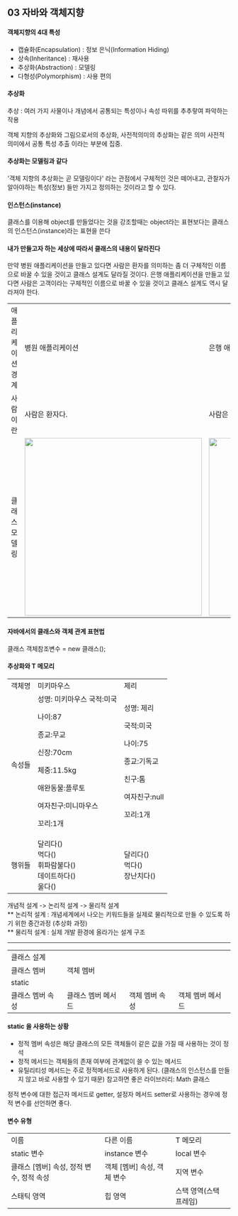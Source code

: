 ## 03 자바와 객체지향

#### 객체지향의 4대 특성

- 캡슐화(Encapsulation) : 정보 은닉(Information Hiding)
- 상속(Inheritance) : 재사용
- 추상화(Abstraction) : 모델링
- 다형성(Polymorphism) : 사용 편의

#### 추상화

추상 : 여러 가지 사물이나 개념에서 공통되는 특성이나 속성 따위를 추추랗여 파악하는 작용

객체 지향의 추상화와 그림으로서의 추상화, 사전적의미의 추상화는 같은 의미
사전적 의미에서 공통 특성 추출 이라는 부분에 집중.

#### 추상화는 모델링과 같다
'객체 지향의 추상화는 곧 모델링이다' 라는 관점에서 구체적인 것은 떼어내고, 관찰자가 알아야하는 특성(정보) 들만 가지고 정의하는 것이라고 할 수 있다.

#### 인스턴스(instance)

클래스를 이용해 object를 만들었다는 것을 강조할때는 object라는 표현보다는 클래스의 인스턴스(instance)라는 표현을 쓴다

#### 내가 만들고자 하는 세상에 따라서 클래스의 내용이 달라진다

만약 병원 애플리케이션을 만들고 있다면 사람은 환자를 의미하는 좀 더 구체적인 이름으로 바꿀 수 있을 것이고 클래스 설계도 달라질 것이다. 은행 애플리케이션을 만들고 있다면 사람은 고객이라는 구체적인 이름으로 바꿀 수 있을 것이고 클래스 설계도 역시 달라져야 한다.

<table>
<tr>
<td>애플리케이션 경계</td>
<td>병원 애플리케이션</td>
<td>은행 애플리케이션</td>
</tr>

<tr>
<td>사람이란 </td>
<td>사람은 환자다.</td>
<td>사람은 고객이다.</td>
</tr>

<tr>
<td>클래스 모델링</td>
<td>
  <img src = "https://github.com/user-attachments/assets/901056a5-8f52-407b-a6a7-42ea3aa4b9eb" width = "400" height = "auto" />
</td>
<td>
  <img src = "https://github.com/user-attachments/assets/9f86a777-60ce-44cb-8b55-7d06344275bd" width = "400" height = "auto" />
</td>
</tr>
</table>

#### 자바에서의 클래스와 객체 관계 표현법

클래스 객체참조변수 = new 클래스();

#### 추상화와 T 메모리

<table>
<tr>
<td>객체명</td>
<td>미키마우스</td>
<td>제리</td>
</tr>

<tr>
<td>속성들</td>
<td>성명: 미키마우스   
  국적:미국
  
  나이:87
  
  종교:무교
  
  신장:70cm
  
  체중:11.5kg
  
  애완동물:플루토
  
  여자친구:미니마우스
  
  꼬리:1개</td>
<td>성명: 제리
  
  국적:미국
  
  나이:75
  
  종교:기독교
  
  친구:톰
  
  여자친구:null
  
  꼬리:1개</td>
</tr>

<tr>
<td>행위들</td>
<td>
  달리다()<br/>
  먹다()<br/>  
  휘파람불다()<br/>  
  데이트하다()<br/>  
  울다()<br/>  
</td>
<td>
  달리다()<br/>  
  먹다()<br/>  
  장난치다()<br/>  
</td>
</tr>
</table>

개념적 설계 -> 논리적 설계 -> 물리적 설계 <br/>
** 논리적 설계 : 개념세계에서 나오는 키워드들을 실제로 물리적으로 만들 수 있도록 하기 위한 중간과정 (추상화 과정) <br/>
** 물리적 설계 : 실제 개발 환경에 올라가는 설계 구조 <br/>

---


<table>
  <tr>
<td>클래스 설계</td>    
  </tr>
  
<tr>
<td>클래스 멤버</td>
<td>객체 멤버</td>
</tr>

<tr>
<td>static</td>
<td></td>
</tr>

<tr>
<td>클래스 멤버 속성</td>
<td>클래스 멤버 메서드</td>
<td>객체 멤버 속성</td>
<td>객체 멤버 메서드</td>
</tr>

</table>

#### static 을 사용하는 상황

- 정적 멤버 속성은 해당 클래스의 모든 객체들이 같은 값을 가질 때 사용하는 것이 정석
- 정적 메서드는 객체들의 존재 여부에 관계없이 쓸 수 있는 메서드
- 유틸리티성 메서드는 주로 정적메서드로 사용하게 된다. (클래스의 인스턴스를 만들지 않고 바로 사용할 수 있기 때문) 참고하면 좋은 라이브러리: Math 클래스

정적 변수에 대한 접근자 메서드로 getter, 설정자 메서드 setter로 사용하는 경우에 정적 변수를 선언하면 좋다.

#### 변수 유형

<table>
<tr>
<td>이름</td>
<td>다른 이름</td>
<td>T 메모리</td>
</tr>

<tr>
  <td>static 변수</td>
    <td>instance 변수</td>
  <td>local 변수</td>

</tr>

<tr>
  <td>클래스 [멤버] 속성, 정적 변수, 정적 속성</td>
<td>객체 [멤버] 속성, 객체 변수</td>
<td>지역 변수</td>

</tr>

<tr>
<td>스태틱 영역</td>
<td>힙 영역</td>
<td>스택 영역(스택 프레임)</td>
</tr>
</table>
